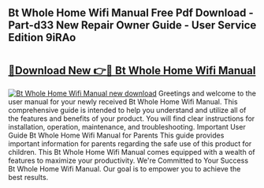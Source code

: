 ## Bt Whole Home Wifi Manual Free Pdf Download - Part-d33 New Repair Owner Guide - User Service Edition 9iRAo

# <h2><a href="http://cf24631.oget.top/?id=Bt+Whole+Home+Wifi+Manual">🔗Download New 👉🔴 Bt Whole Home Wifi Manual</a></h2>

[![Bt Whole Home Wifi Manual new download](https://i.imgur.com/5g1atiW.png)](http://cf24631.oget.top/?id=Bt+Whole+Home+Wifi+Manual)
Greetings and welcome to the user manual for your newly received Bt Whole Home Wifi Manual. This comprehensive guide is intended to help you understand and utilize all of the features and benefits of your product. You will find clear instructions for installation, operation, maintenance, and troubleshooting. Important User Guide Bt Whole Home Wifi Manual for Parents This guide provides important information for parents regarding the safe use of this product for children. This Bt Whole Home Wifi Manual comes equipped with a wealth of features to maximize your productivity. We're Committed to Your Success Bt Whole Home Wifi Manual. Our goal is to empower you to achieve the best results.
